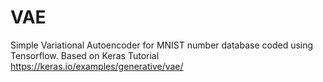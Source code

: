 # VAE
Simple Variational Autoencoder for MNIST number database coded using Tensorflow.
Based on Keras Tutorial  https://keras.io/examples/generative/vae/
